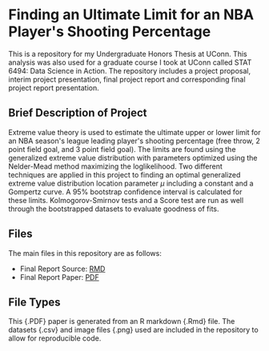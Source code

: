 # Finding an Ultimate Limit for an NBA Player's Shooting Percentage
This is a repository for my Undergraduate Honors Thesis at UConn.  This analysis was also used for a graduate course I took at UConn called STAT 6494: Data Science in Action.  The repository includes a project proposal, interim project presentation, final project report and corresponding final project report presentation.


## Brief Description of Project

Extreme value theory is used to estimate the ultimate upper or lower limit for an NBA season's league leading player's shooting percentage (free throw, 2 point field goal, and 3 point field goal).  The limits are found using the generalized extreme value distribution with parameters optimized using the Nelder-Mead method maximizing the loglikelihood.  Two different techniques are applied in this project to finding an optimal generalized extreme value distribution location parameter $\mu$ including a constant and a Gompertz curve.  A 95% bootstrap confidence interval is calculated for these limits.  Kolmogorov-Smirnov tests and a Score test are run as well through the bootstrapped datasets to evaluate goodness of fits.


## Files
The main files in this repository are as follows:
- Final Report Source: [RMD](https://github.com/statds/final-project-tomkennon/blob/master/Final%20Project%20Report/Final%20Paper/template.Rmd)
- Final Report Paper: [PDF](https://github.com/statds/final-project-tomkennon/blob/master/Final%20Project%20Report/Final%20Paper/template.pdf)

## File Types
This {.PDF} paper is generated from an R markdown {.Rmd} file.  The datasets {.csv} and image files {.png} used are included in the repository to allow for reproducible code.
